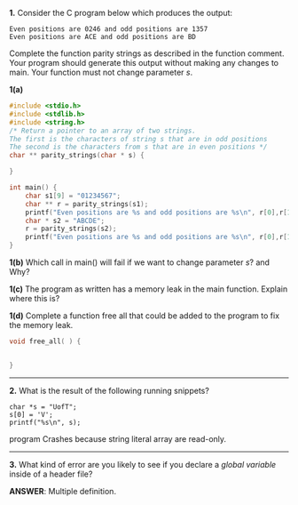**1.** Consider the C program below which produces the output:
```
Even positions are 0246 and odd positions are 1357
Even positions are ACE and odd positions are BD
```
Complete the function parity strings as described in the function comment. Your program should generate this output without making any changes to main. Your function must not change parameter *s*.

**1(a)**
```c
#include <stdio.h>
#include <stdlib.h>
#include <string.h>
/* Return a pointer to an array of two strings. 
The first is the characters of string s that are in odd positions 
The second is the characters from s that are in even positions */
char ** parity_strings(char * s) {

}
```

```c
int main() {
    char s1[9] = "01234567";
    char ** r = parity_strings(s1);
    printf("Even positions are %s and odd positions are %s\n", r[0],r[1]);
    char * s2 = "ABCDE";
    r = parity_strings(s2);
    printf("Even positions are %s and odd positions are %s\n", r[0],r[1]);
}
```

**1(b)** Which call in main() will fail if we want to change parameter *s*? and Why?

**1(c)** The program as written has a memory leak in the main function. Explain where this is?

**1(d)** Complete a function free all that could be added to the program to fix the memory leak. 

```c
void free_all( ) {


}
```

---

**2.** What is the result of the following running snippets?

```
char *s = "UofT";
s[0] = 'V';
printf("%s\n", s);
```
program Crashes because string literal array are read-only.

---
**3.** What kind of error are you likely to see if you declare a *global variable* inside of a header file?

**ANSWER**: Multiple definition.



